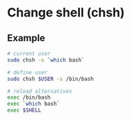 # Change shell (chsh)

## Example

```sh
# current user
sudo chsh -s `which bash`

# define user
sudo chsh $USER -s /bin/bash
```

```sh
# reload alternatives
exec /bin/bash
exec `which bash`
exec $SHELL
```
